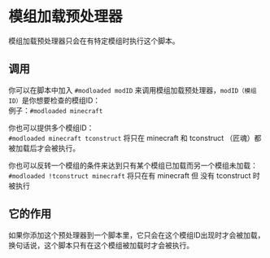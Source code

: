 # 模组加载预处理器

模组加载预处理器只会在有特定模组时执行这个脚本。

## 调用
你可以在脚本中加入 `#modloaded modID` 来调用模组加载预处理器，`modID（模组ID）`是你想要检查的模组ID：  
例子：`#modloaded minecraft`

你也可以提供多个模组ID：  
`#modloaded minecraft tconstruct` 将只在 minecraft 和 tconstruct （匠魂）都被加载后才会被执行。

你也可以反转一个模组的条件来达到只有某个模组已加载而另一个模组未加载： `#modloaded !tconstruct minecraft` 将只在有 minecraft 但 没有 tconstruct 时被执行

## 它的作用
如果你添加这个预处理器到一个脚本里，它只会在这个模组ID出现时才会被加载，换句话说，这个脚本只有在这个模组被加载时才会被执行。